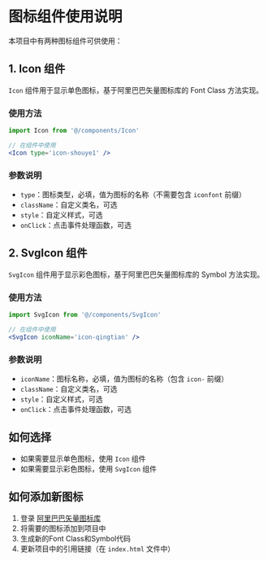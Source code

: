 # 图标组件使用说明

本项目中有两种图标组件可供使用：

## 1. Icon 组件

`Icon` 组件用于显示单色图标，基于阿里巴巴矢量图标库的 Font Class 方法实现。

### 使用方法

```jsx
import Icon from '@/components/Icon'

// 在组件中使用
<Icon type='icon-shouye1' />
```

### 参数说明

- `type`：图标类型，必填，值为图标的名称（不需要包含 `iconfont` 前缀）
- `className`：自定义类名，可选
- `style`：自定义样式，可选
- `onClick`：点击事件处理函数，可选

## 2. SvgIcon 组件

`SvgIcon` 组件用于显示彩色图标，基于阿里巴巴矢量图标库的 Symbol 方法实现。

### 使用方法

```jsx
import SvgIcon from '@/components/SvgIcon'

// 在组件中使用
<SvgIcon iconName='icon-qingtian' />
```

### 参数说明

- `iconName`：图标名称，必填，值为图标的名称（包含 `icon-` 前缀）
- `className`：自定义类名，可选
- `style`：自定义样式，可选
- `onClick`：点击事件处理函数，可选

## 如何选择

- 如果需要显示单色图标，使用 `Icon` 组件
- 如果需要显示彩色图标，使用 `SvgIcon` 组件

## 如何添加新图标

1. 登录 [阿里巴巴矢量图标库](https://www.iconfont.cn/)
2. 将需要的图标添加到项目中
3. 生成新的Font Class和Symbol代码
4. 更新项目中的引用链接（在 `index.html` 文件中）